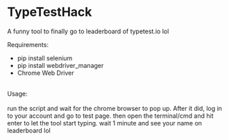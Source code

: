 # TypeTestHack

A funny tool to finally go to leaderboard of typetest.io lol

Requirements:
<ul>
  <li>pip install selenium</li>
  <li>pip install webdriver_manager</li>
  <li>Chrome Web Driver</li>
</ul>
<br>
Usage:<br><br>
run the script and wait for the chrome browser to pop up. After it did, log in to your account and go to test page. then open the terminal/cmd and hit enter to let the tool start typing. wait 1 minute and see your name on leaderboard lol 

